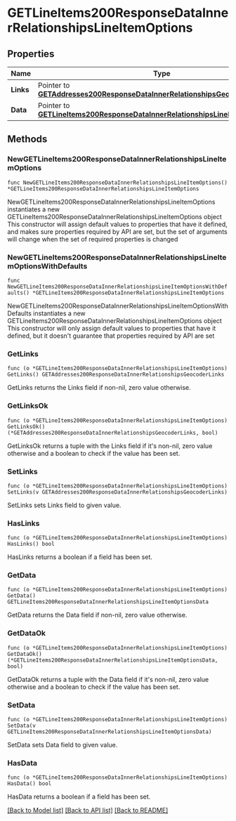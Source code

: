 # GETLineItems200ResponseDataInnerRelationshipsLineItemOptions

## Properties

Name | Type | Description | Notes
------------ | ------------- | ------------- | -------------
**Links** | Pointer to [**GETAddresses200ResponseDataInnerRelationshipsGeocoderLinks**](GETAddresses200ResponseDataInnerRelationshipsGeocoderLinks.md) |  | [optional] 
**Data** | Pointer to [**GETLineItems200ResponseDataInnerRelationshipsLineItemOptionsData**](GETLineItems200ResponseDataInnerRelationshipsLineItemOptionsData.md) |  | [optional] 

## Methods

### NewGETLineItems200ResponseDataInnerRelationshipsLineItemOptions

`func NewGETLineItems200ResponseDataInnerRelationshipsLineItemOptions() *GETLineItems200ResponseDataInnerRelationshipsLineItemOptions`

NewGETLineItems200ResponseDataInnerRelationshipsLineItemOptions instantiates a new GETLineItems200ResponseDataInnerRelationshipsLineItemOptions object
This constructor will assign default values to properties that have it defined,
and makes sure properties required by API are set, but the set of arguments
will change when the set of required properties is changed

### NewGETLineItems200ResponseDataInnerRelationshipsLineItemOptionsWithDefaults

`func NewGETLineItems200ResponseDataInnerRelationshipsLineItemOptionsWithDefaults() *GETLineItems200ResponseDataInnerRelationshipsLineItemOptions`

NewGETLineItems200ResponseDataInnerRelationshipsLineItemOptionsWithDefaults instantiates a new GETLineItems200ResponseDataInnerRelationshipsLineItemOptions object
This constructor will only assign default values to properties that have it defined,
but it doesn't guarantee that properties required by API are set

### GetLinks

`func (o *GETLineItems200ResponseDataInnerRelationshipsLineItemOptions) GetLinks() GETAddresses200ResponseDataInnerRelationshipsGeocoderLinks`

GetLinks returns the Links field if non-nil, zero value otherwise.

### GetLinksOk

`func (o *GETLineItems200ResponseDataInnerRelationshipsLineItemOptions) GetLinksOk() (*GETAddresses200ResponseDataInnerRelationshipsGeocoderLinks, bool)`

GetLinksOk returns a tuple with the Links field if it's non-nil, zero value otherwise
and a boolean to check if the value has been set.

### SetLinks

`func (o *GETLineItems200ResponseDataInnerRelationshipsLineItemOptions) SetLinks(v GETAddresses200ResponseDataInnerRelationshipsGeocoderLinks)`

SetLinks sets Links field to given value.

### HasLinks

`func (o *GETLineItems200ResponseDataInnerRelationshipsLineItemOptions) HasLinks() bool`

HasLinks returns a boolean if a field has been set.

### GetData

`func (o *GETLineItems200ResponseDataInnerRelationshipsLineItemOptions) GetData() GETLineItems200ResponseDataInnerRelationshipsLineItemOptionsData`

GetData returns the Data field if non-nil, zero value otherwise.

### GetDataOk

`func (o *GETLineItems200ResponseDataInnerRelationshipsLineItemOptions) GetDataOk() (*GETLineItems200ResponseDataInnerRelationshipsLineItemOptionsData, bool)`

GetDataOk returns a tuple with the Data field if it's non-nil, zero value otherwise
and a boolean to check if the value has been set.

### SetData

`func (o *GETLineItems200ResponseDataInnerRelationshipsLineItemOptions) SetData(v GETLineItems200ResponseDataInnerRelationshipsLineItemOptionsData)`

SetData sets Data field to given value.

### HasData

`func (o *GETLineItems200ResponseDataInnerRelationshipsLineItemOptions) HasData() bool`

HasData returns a boolean if a field has been set.


[[Back to Model list]](../README.md#documentation-for-models) [[Back to API list]](../README.md#documentation-for-api-endpoints) [[Back to README]](../README.md)


